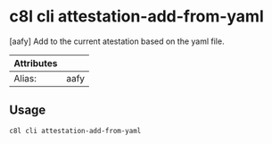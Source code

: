 # c8l cli attestation-add-from-yaml

[aafy] Add to the current atestation based on the yaml file.

| Attributes       | &nbsp;
|------------------|-------------
| Alias:           | aafy

## Usage

```bash
c8l cli attestation-add-from-yaml
```



